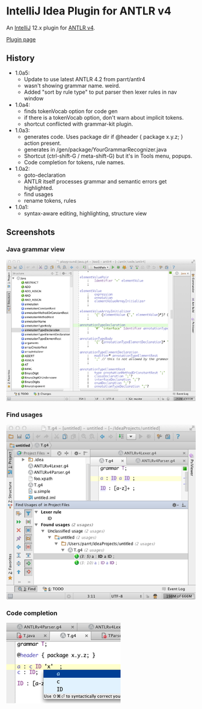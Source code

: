 # IntelliJ Idea Plugin for ANTLR v4

An [IntelliJ](https://www.jetbrains.com/idea/) 12.x plugin for [ANTLR v4](https://github.com/antlr/antlr4).

[Plugin page](http://plugins.jetbrains.com/plugin/7358?pr=idea)

## History
* 1.0a5:
	* Update to use latest ANTLR 4.2 from parrt/antlr4
	* wasn't showing grammar name. weird.
	* Added "sort by rule type" to put parser then lexer rules in nav window
* 1.0a4:
	* finds tokenVocab option for code gen
	* if there is a tokenVocab option, don't warn about implicit tokens.
	* shortcut conflicted with grammar-kit plugin.
* 1.0a3:
	* generates code. Uses package dir if @header { package x.y.z; } action present.
	* generates in <root>/gen/package/YourGrammarRecognizer.java
	* Shortcut (ctrl-shift-G / meta-shift-G) but it's in Tools menu, popups.
	* Code completion for tokens, rule names.
* 1.0a2:
	* goto-declaration
	* ANTLR itself processes grammar and semantic errors get highlighted.
	* find usages
	* rename tokens, rules
* 1.0a1:
 	* syntax-aware editing, highlighting, structure view

## Screenshots

### Java grammar view
![Java grammar view](images/java-grammar.png)

### Find usages
![Find usages](images/findusages.png)

### Code completion
![Code completion](images/completion.png)
